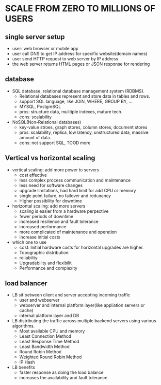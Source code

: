 # SCALE FROM ZERO TO MILLIONS OF USERS

## single server setup
- user: web browser or mobile app
- user call DNS to get IP address for specific website(domain names)
- user send HTTP request to web server by IP address
- the web server returns HTML pages or JSON response for rendering

## database
- SQL database, relational database management system (RDBMS). 
  - Relational databases represent and store data in tables and rows. 
  - support SQL language, like JOIN, WHERE, GROUP BY, ...
  - MYSQL, PostgreSQL
  - pros: structure data, mulitiple indexes, mature tech.
  - cons: scalability
- NoSQL(Non-Relational databases)
  - key-value stroes, graph stores, column stores, document stores
  - pros: scalability, replica, low latency, unstructured data, massive amount of data.
  - cons: not support SQL, TOOD more

##  Vertical vs horizontal scaling
- vertical scaling: add more power to servers
  - cost effective
  - less complex process communication and maintenance
  - less need for software changes
  - upgrade limitations, had hard limit for add CPU or memory
  - single point failure, no failover and redunancy
  - Higher possibility for downtime
- horizontal scaling: add more servers
  - scaling is easier from a hardware perpective
  - fewer periods of downtime
  - increased resilience and fault tolerance
  - increased performance
  - more complicated of maintenance and operation
  - increase initial costs
- which one to use
  - cost: Initial hardware costs for horizontal upgrades are higher.
  - Topographic distribution
  - reliability
  - Upgradability and flexibilit
  - Performance and complexity

## load balancer
- LB sit between client and server accepting incoming traffic
  - user and webserver
  - webserver and internal platform layer(like appliation servers or cache)
  - internal platform layer and DB
- LB distributing the traffic across multiple backend servers using various algorithms.
  - Most available CPU and memory
  - Least Connection Method 
  - Least Response Time Method
  - Least Bandwidth Method
  - Round Robin Method
  - Weighted Round Robin Method
  - IP Hash
- LB benefits
  - faster response as doing the load balance
  - increases the availability and fault tolerance
